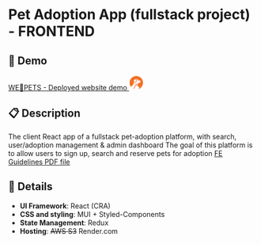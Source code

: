 # Pet Adoption App (fullstack project) - FRONTEND

## :mega: Demo
[WE🧡PETS - Deployed website demo <img src='./logo.png' width=30px />](https://wepets.onrender.com)

## :clipboard: Description
The client React app of a fullstack pet-adoption platform, with search, user/adoption management & admin dashboard
The goal of this platform is to allow users to sign up, search and reserve pets for adoption
[FE Guidelines PDF file](../itc-guidelines/Frontend.pdf)

## :book: Details
 * **UI Framework**: React (CRA)
 * **CSS and styling**: MUI + Styled-Components
 * **State Management**: Redux
 * **Hosting**: ~~AWS S3~~ Render.com

